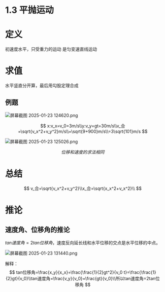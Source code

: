 # 1.3 平抛运动

# 定义

初速度水平，只受重力的运动
是匀变速直线运动

# 求值

水平竖直分开算，最后用勾股定理合成

## 例题

![屏幕截图 2025-01-23 124620.png](%25E5%25B1%258F%25E5%25B9%2595%25E6%2588%25AA%25E5%259B%25BE_2025-01-23_124620.png)

$$
x:v_x=v_0=3m/s\\y:v_y=gt=30m/s\\v_合=\sqrt{v_x^2+v_y^2}m/s\\=\sqrt{9+900}m/s\\=3\sqrt{101}m/s
$$

![屏幕截图 2025-01-23 125026.png](%25E5%25B1%258F%25E5%25B9%2595%25E6%2588%25AA%25E5%259B%25BE_2025-01-23_125026.png)

$$
位移和速度的求法相同
$$

# 总结

$$
v_合=\sqrt{v_x^2+v_y^2}\\x_合=\sqrt{x_x^2+v_x^2}\\
$$

# 推论

## 速度角、位移角的推论

$tan速度角=2tan位移角$，速度反向延长线和水平位移的交点是水平位移的中点。

![屏幕截图 2025-01-23 131440.png](%25E5%25B1%258F%25E5%25B9%2595%25E6%2588%25AA%25E5%259B%25BE_2025-01-23_131440.png)

解释：
$$
tan位移角=\frac{x_y}{x_x}=\frac{\frac{1}{2}gt^2}{v_0 t}=\frac{\frac{1}{2}gt}{v_0}\\tan速度角=\frac{v_y}{v_0}=\frac{gt}{v_0}\\所以tan速度角=2tan位移角
$$
